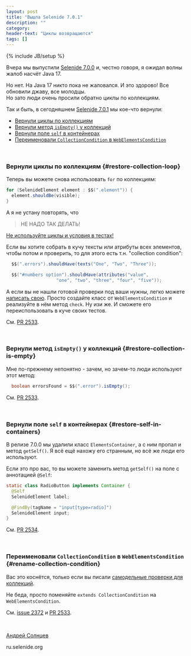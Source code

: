 ```yaml
---
layout: post
title: "Вышла Selenide 7.0.1"
description: ""
category:
header-text: "Циклы возвращаются"
tags: []
---
```

{% include JB/setup %}
 
Вчера мы выпустили [Selenide 7.0.0](/2023/10/25/selenide-7.0.0/) и, честно говоря, я ожидал волны жалоб насчёт Java 17.

Но нет. На Java 17 никто пока не жаловался. И это здорово! Все обновили джаву, все молодцы.   
Но зато люди очень просили обратно циклы по коллекциям. 

Так и быть, в сегодняшнем [Selenide 7.0.1](https://github.com/selenide/selenide/milestone/194?closed=1) мы кое-что вернули:

* [Вернули циклы по коллекциям](#restore-collection-loop)
* [Вернули метод `isEmpty()` у коллекций](#restore-collection-is-empty)
* [Вернули поле `self` в контейнерах](#restore-self-in-containers)
* [Переименовали `CollectionCondition` в `WebElementsCondition`](#rename-collection-condition)

<br>

### Вернули циклы по коллекциям {#restore-collection-loop}

Теперь вы можете снова использовать `for` по коллекциям:
```java
for (SelenideElement element : $$(".element")) {
  element.shouldBe(visible);
}
```

А я не устану повторять, что 
> НЕ НАДО ТАК ДЕЛАТЬ!

[Не используйте циклы и условия в тестах!](https://github.com/selenide/selenide/wiki/do-not-use-getters-in-tests)

Если вы хотите собрать в кучу тексты или атрибуты всех элементов, чтобы потом и проверить, то для этого есть т.н. 
"collection condition":
```java
  $$(".errors").shouldHave(texts("One", "Two", "Three"));

  $$("#numbers option").shouldHave(attributes("value",
                   "one", "two", "three", "four", "five"));
```

А если вы не нашли готовой проверки под ваши нужны, легко можете [написать свою](https://github.com/selenide/selenide/wiki/Custom-collection-conditions).
Просто создайте класс от `WebElementsCondition` и реализуйте в нём метод `check`. Ну изи же. 
И сможете его переиспользовать в куче своих тестов.

См. [PR 2533](https://github.com/selenide/selenide/pull/2533).

<br>

### Вернули метод `isEmpty()` у коллекций {#restore-collection-is-empty}

Мне по-прежнему непонятно - зачем, но зачем-то люди используют этот метод:
```java
  boolean errorsFound = $$(".error").isEmpty();
```

См. [PR 2533](https://github.com/selenide/selenide/pull/2533).

<br>

### Вернули поле `self` в контейнерах {#restore-self-in-containers}

В релизе 7.0.0 мы удалили класс `ElementsContainer`, а с ним пропал и метод `getSelf()`. 
Я всё ещё нахожу его странным, но всё же люди его используют. 

Если это про вас, то вы можете заменить метод `getSelf()` на поле с аннотацией `@Self`:

```java
static class RadioButton implements Container {
  @Self
  SelenideElement label;

  @FindBy(tagName = "input[type=radio]")
  SelenideElement input;
}
```

См. [PR 2534](https://github.com/selenide/selenide/pull/2534).

<br>

### Переименовали `CollectionCondition` в `WebElementsCondition` {#rename-collection-condition}

Вас это коснётся, только если вы писали [самодельные проверки для коллекций](https://github.com/selenide/selenide/wiki/Custom-collection-conditions). 

Не беда, просто поменяйте `extends CollectionCondition` на `WebElementsCondition`. 

См. [issue 2372](https://github.com/selenide/selenide/issues/2372) и [PR 2533](https://github.com/selenide/selenide/pull/2533).

<br>

[Андрей Солнцев](http://asolntsev.github.io/)

ru.selenide.org
